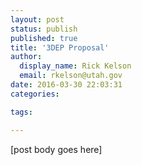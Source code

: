 ```yaml
---
layout: post
status: publish
published: true
title: '3DEP Proposal'
author:
  display_name: Rick Kelson
  email: rkelson@utah.gov
date: 2016-03-30 22:03:31
categories:

tags:

---
```


[post body goes here]
